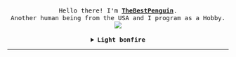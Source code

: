 <p align="center">
  <br>
  <samp>
    Hello there! I'm <b><a rel="nofollow noopener noreferrer" target="_blank" href="https://thebestpenguin.com">TheBestPenguin</a></b>.
    <br>Another human being from the USA and I program as a Hobby.<br>

</samp>

  <img src="https://i.pinimg.com/originals/34/fa/7e/34fa7eee345476a2541ba9c9f1156faf.gif" width="200"/>

</p>

<details align="center">

<summary> <b> <samp> Light bonfire </samp></b></summary>
<samp>
 <b><h2 style="color: #fc6203">B O N F I R E &nbsp; L I T !</h2> </b>

<img src="https://raw.githubusercontent.com/TanZng/TanZng/master/assets/bonefire.gif" width="200"/>

Current Project: <a href="https://fluxhosting.org">FluxHosting - Cheap 24/7 Minecraft Hosting!</a>

<p align="center">
  <a rel="nofollow noopener noreferrer" target="_blank" href="https://discord.gg/TCHnFNPP">
  <img src="https://cdn.icon-icons.com/icons2/1476/PNG/512/discord_101785.png" width="30px" alt="Discord"></a>
</p> 

</samp>
</details>

----
